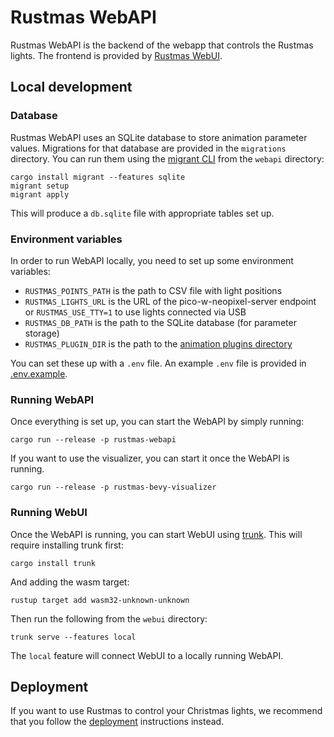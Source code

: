 Rustmas WebAPI
==============

Rustmas WebAPI is the backend of the webapp that controls the Rustmas lights. The frontend is
provided by [Rustmas WebUI](../webui/README.md).

Local development
-----------------

### Database

Rustmas WebAPI uses an SQLite database to store animation parameter values. Migrations for that
database are provided in the `migrations` directory. You can run them using
the [migrant CLI](https://crates.io/crates/migrant) from the `webapi` directory:

```
cargo install migrant --features sqlite
migrant setup
migrant apply
```

This will produce a `db.sqlite` file with appropriate tables set up.

### Environment variables

In order to run WebAPI locally, you need to set up some environment variables:
* `RUSTMAS_POINTS_PATH` is the path to CSV file with light positions
* `RUSTMAS_LIGHTS_URL` is the URL of the pico-w-neopixel-server endpoint
    or `RUSTMAS_USE_TTY=1` to use lights connected via USB
* `RUSTMAS_DB_PATH` is the path to the SQLite database (for parameter storage)
* `RUSTMAS_PLUGIN_DIR` is the path to the [animation plugins directory](../plugins/README.md)

You can set these up with a `.env` file. An example `.env` file is provided in [.env.example](../.env.example).

### Running WebAPI

Once everything is set up, you can start the WebAPI by simply running:

```
cargo run --release -p rustmas-webapi
```

If you want to use the visualizer, you can start it once the WebAPI is running.

```
cargo run --release -p rustmas-bevy-visualizer
```

### Running WebUI

Once the WebAPI is running, you can start WebUI using [trunk](https://trunkrs.dev/).
This will require installing trunk first:

```
cargo install trunk
```

And adding the wasm target:

```
rustup target add wasm32-unknown-unknown
```

Then run the following from the `webui` directory:

```
trunk serve --features local
```

The `local` feature will connect WebUI to a locally running WebAPI.

Deployment
----------

If you want to use Rustmas to control your Christmas lights, we recommend that you follow
the [deployment](DEPLOYMENT.md) instructions instead.
